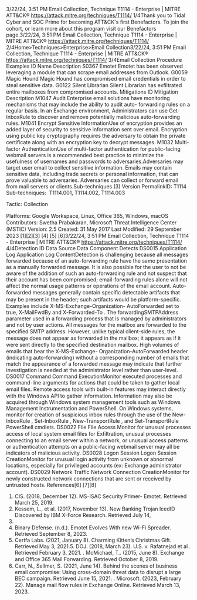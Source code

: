 3/22/24, 3:51 PM Email Collection, Technique T1114 - Enterprise | MITRE ATT&CK®
https://attack.mitre.org/techniques/T1114/ 1/4Thank you to Tidal Cyber and SOC Prime for becoming ATT&CK's ﬁrst Benefactors. To join the cohort, or learn more about this program visit our
Benefactors page.3/22/24, 3:51 PM Email Collection, Technique T1114 - Enterprise | MITRE ATT&CK®
https://attack.mitre.org/techniques/T1114/ 2/4Home>Techniques>Enterprise>Email Collection3/22/24, 3:51 PM Email Collection, Technique T1114 - Enterprise | MITRE ATT&CK®
https://attack.mitre.org/techniques/T1114/ 3/4Email Collection
Procedure Examples
ID Name Description
S0367 Emotet Emotet has been observed leveraging a module that can scrape email addresses from Outlook.
G0059 Magic Hound Magic Hound has compromised email credentials in order to steal sensitive data.
G0122 Silent Librarian Silent Librarian has exﬁltrated entire mailboxes from compromised accounts.
Mitigations
ID Mitigation Description
M1047 Audit Enterprise email solutions have monitoring mechanisms that may include the ability to audit auto-
forwarding rules on a regular basis.
In an Exchange environment, Administrators can use Get-InboxRule to discover and remove potentially
malicious auto-forwarding rules.
M1041 Encrypt Sensitive
InformationUse of encryption provides an added layer of security to sensitive information sent over email.
Encryption using public key cryptography requires the adversary to obtain the private certiﬁcate along
with an encryption key to decrypt messages.
M1032 Multi-factor
AuthenticationUse of multi-factor authentication for public-facing webmail servers is a recommended best practice
to minimize the usefulness of usernames and passwords to adversaries.Adversaries may target user email to collect sensitive information. Emails may contain sensitive data, including trade secrets or personal
information, that can prove valuable to adversaries. Adversaries can collect or forward email from mail servers or clients.Sub-techniques (3)
Version PermalinkID: T1114
Sub-techniques:  T1114.001, T1114.002, T1114.003

Tactic: Collection

Platforms: Google Workspace, Linux, Oﬃce 365, Windows, macOS
Contributors: Swetha Prabakaran, Microsoft Threat Intelligence Center (MSTIC)
Version: 2.5
Created: 31 May 2017
Last Modiﬁed: 29 September 2023
[1][2][3]
[4]
[5]
[6]3/22/24, 3:51 PM Email Collection, Technique T1114 - Enterprise | MITRE ATT&CK®
https://attack.mitre.org/techniques/T1114/ 4/4Detection
ID Data Source Data Component Detects
DS0015 Application Log Application
Log ContentDetection is challenging because all messages forwarded because of an auto-forwarding
rule have the same presentation as a manually forwarded message. It is also possible for
the user to not be aware of the addition of such an auto-forwarding rule and not suspect
that their account has been compromised; email-forwarding rules alone will not affect
the normal usage patterns or operations of the email account. Auto-forwarded messages
generally contain speciﬁc detectable artifacts that may be present in the header; such
artifacts would be platform-speciﬁc. Examples include X-MS-Exchange-Organization-
AutoForwarded set to true, X-MailFwdBy and X-Forwarded-To . The
forwardingSMTPAddress parameter used in a forwarding process that is managed by
administrators and not by user actions. All messages for the mailbox are forwarded to
the speciﬁed SMTP address. However, unlike typical client-side rules, the message does
not appear as forwarded in the mailbox; it appears as if it were sent directly to the
speciﬁed destination mailbox. High volumes of emails that bear the X-MS-Exchange-
Organization-AutoForwarded header (indicating auto-forwarding) without a
corresponding number of emails that match the appearance of a forwarded message
may indicate that further investigation is needed at the administrator level rather than
user-level.
DS0017 Command Command
ExecutionMonitor executed processes and command-line arguments for actions that could be
taken to gather local email ﬁles. Remote access tools with built-in features may interact
directly with the Windows API to gather information. Information may also be acquired
through Windows system management tools such as Windows Management
Instrumentation and PowerShell.
On Windows systems, monitor for creation of suspicious inbox rules through the use of
the New-InboxRule , Set-InboxRule , New-TransportRule , and Set-TransportRule
PowerShell cmdlets.
DS0022 File File Access Monitor for unusual processes access of local system email ﬁles for Exﬁltration, unusual
processes connecting to an email server within a network, or unusual access patterns or
authentication attempts on a public-facing webmail server may all be indicators of
malicious activity.
DS0028 Logon Session Logon Session
CreationMonitor for unusual login activity from unknown or abnormal locations, especially for
privileged accounts (ex: Exchange administrator account).
DS0029 Network Traﬃc Network
Connection
CreationMonitor for newly constructed network connections that are sent or received by untrusted
hosts.
References[6]
[7][8]
1. CIS. (2018, December 12). MS-ISAC Security Primer- Emotet.
Retrieved March 25, 2019.
2. Kessem, L., et al. (2017, November 13). New Banking Trojan
IcedID Discovered by IBM X-Force Research. Retrieved July 14,
2020.
3. Binary Defense. (n.d.). Emotet Evolves With new Wi-Fi
Spreader. Retrieved September 8, 2023.
4. Certfa Labs. (2021, January 8). Charming Kitten’s Christmas
Gift. Retrieved May 3, 2021.5. DOJ. (2018, March 23). U.S. v. Rafatnejad et al . Retrieved
February 3, 2021.
. McMichael, T.. (2015, June 8). Exchange and Oﬃce 365 Mail
Forwarding. Retrieved October 8, 2019.
7. Carr, N., Sellmer, S. (2021, June 14). Behind the scenes of
business email compromise: Using cross-domain threat data
to disrupt a large BEC campaign. Retrieved June 15, 2021.
. Microsoft. (2023, February 22). Manage mail ﬂow rules in
Exchange Online. Retrieved March 13, 2023.